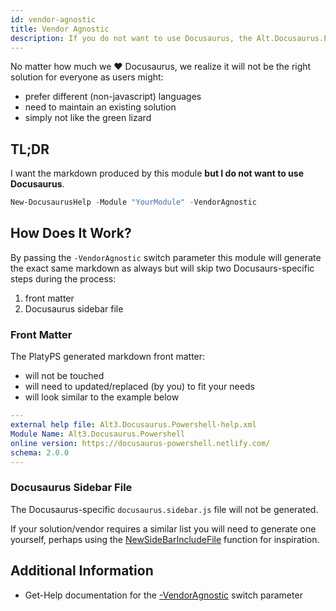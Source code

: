 ```yaml
---
id: vendor-agnostic
title: Vendor Agnostic
description: If you do not want to use Docusaurus, the Alt.Docusaurus.Powershell module can also produce vendor agnostic output.
---
```


No matter how much we :heart: Docusaurus, we realize it will not be the right solution for everyone as users might:

- prefer different (non-javascript) languages
- need to maintain an existing solution
- simply not like the green lizard

## TL;DR

I want the markdown produced by this module **but I do not want to use Docusaurus**.

```powershell
New-DocusaurusHelp -Module "YourModule" -VendorAgnostic
```

## How Does It Work?

By passing the `-VendorAgnostic` switch parameter this module will generate the exact same
markdown as always but will skip two Docusaurs-specific steps during the process:

1. front matter
2. Docusaurus sidebar file

### Front Matter

The PlatyPS generated markdown front matter:

- will not be touched
- will need to updated/replaced (by you) to fit your needs
- will look similar to the example below

```yml
---
external help file: Alt3.Docusaurus.Powershell-help.xml
Module Name: Alt3.Docusaurus.Powershell
online version: https://docusaurus-powershell.netlify.com/
schema: 2.0.0
---
```

### Docusaurus Sidebar File

The Docusaurus-specific `docusaurus.sidebar.js` file will not be generated.

If your solution/vendor requires a similar list you will need to generate one yourself,
perhaps using the
[NewSideBarIncludeFile](https://github.com/alt3/Docusaurus.Powershell/blob/master/Source/Private/NewSidebarIncludeFile.ps1)
function for inspiration.

## Additional Information

- Get-Help documentation for the [-VendorAgnostic](../commands/New-DocusaurusHelp#-vendoragnostic) switch parameter
